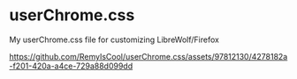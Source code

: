 # userChrome.css
My userChrome.css file for customizing LibreWolf/Firefox



https://github.com/RemyIsCool/userChrome.css/assets/97812130/4278182a-f201-420a-a4ce-729a88d099dd


